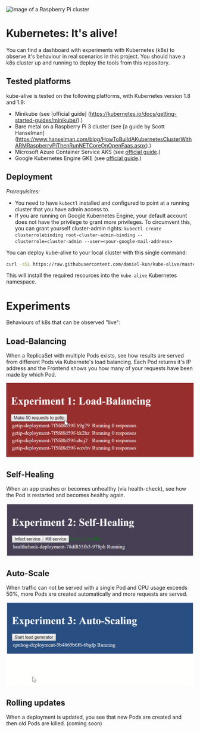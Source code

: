 <img src="https://raw.githubusercontent.com/daniel-kun/kube-alive/master/docs/kube-pi.png" width="420" alt="Image of a Raspberry Pi cluster">

# Kubernetes: It's alive!

You can find a dashboard with experiments with Kubernetes (k8s) to observe it's behaviour in real scenarios in this project.
You should have a k8s cluster up and running to deploy the tools from this repository.

## Tested platforms

kube-alive is tested on the following platforms, with Kubernetes version 1.8 and 1.9:

- Minikube (see [official guide] (https://kubernetes.io/docs/getting-started-guides/minikube/).)
- Bare metal on a Raspberry Pi 3 cluster (see [a guide by Scott Hanselman] (https://www.hanselman.com/blog/HowToBuildAKubernetesClusterWithARMRaspberryPiThenRunNETCoreOnOpenFaas.aspx).)
- Microsoft Azure Container Service AKS (see [official guide](https://docs.microsoft.com/en-us/azure/aks/intro-kubernetes#using-azure-container-service-aks).)
- Google Kubernetes Engine GKE (see [official guide](https://cloud.google.com/kubernetes-engine/docs/quickstart).)

## Deployment

*Prerequisites:*
* You need to have `kubectl` installed and configured to point at a running cluster that you have admin access to.
* If you are running on Google Kubernetes Engine, your default account does not have the privilege to grant more privileges. To circumvent this, you can grant yourself cluster-admin rights: `kubectl create clusterrolebinding root-cluster-admin-binding --clusterrole=cluster-admin --user=<your-google-mail-address>`

You can deploy kube-alive to your local cluster with this single command:

```bash
curl -sSL https://raw.githubusercontent.com/daniel-kun/kube-alive/master/deploy.sh | bash
```

This will install the required resources into the `kube-alive` Kubernetes namespace.

# Experiments

Behaviours of k8s that can be observed "live":

## Load-Balancing
When a ReplicaSet with multiple Pods exists, see how results are served from different Pods via Kubernete's load balancing. Each Pod returns it's IP address and the Frontend shows you how many of your requests have been made by which Pod.

![Experiment 1 Demo](docs/demo-experiment-1.gif)

## Self-Healing
When an app crashes or becomes unhealthy (via health-check), see how the Pod is restarted and becomes healthy again.

![Experiment 2 Demo](docs/demo-experiment-2.gif)

## Auto-Scale
When traffic can not be served with a single Pod and CPU usage exceeds 50%, more Pods are created automatically and more requests are served.

![Experiment 3 Demo](docs/demo-experiment-3.gif)

## Rolling updates
When a deployment is updated, you see that new Pods are created and then old Pods are killed. (coming soon)

